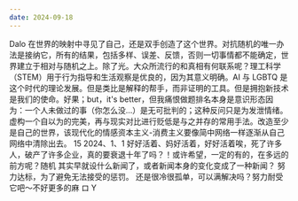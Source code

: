 ```yaml
---
date: 2024-09-18
---
```


Dalo 在世界的映射中寻见了自己，还是双手创造了这个世界。对抗随机的唯一办法是接纳它，所有的结果，包括多样、误差、反馈，否则一切事情都不能确定，世界建立于相对与随机之上。除了光。大众所流行的和真相有何联系呢？理工科学（STEM）用于行为指导和生活观察是优良的，因为其意义明确。AI 与 LGBTQ 是这个时代的理论发展。但是类比是解释的帮手，而非证明的工具。但是拥抱新技术是我们的使命。好果；but，it's better，但我痛恨做题排名本身是意识形态因为：一个人未做过的事（你怎么没...）是无可批判的；这种反问只是为发泄情绪。虚构一个自以为的完美，再与现实对比进行贬低是与之并存的常用手法。改造至少是自己的世界，该现代化的情感资本主义-消费主义要像简中网络一样逐渐从自己网络中清除出去。 15 2024、1、1 好好活着、妈好活着，好好活着唉，死了许多人，破产了许多企业，真的要衰退十年了吗？！或许希望，一定的有的，在多远的前方呢？随机 其实早就设什么新闻了，或者新闻本身的变化变成了一种新闻？ 努力达标，为了避免无法接受的惩罚。 还是很冷很孤单，可以满解决吗？努力耐受它吧～不好更多的麻 ロ Y
